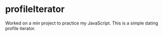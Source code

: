 # profileIterator

Worked on a min project to practice my JavaScript. This is a simple dating profile iterator. 
